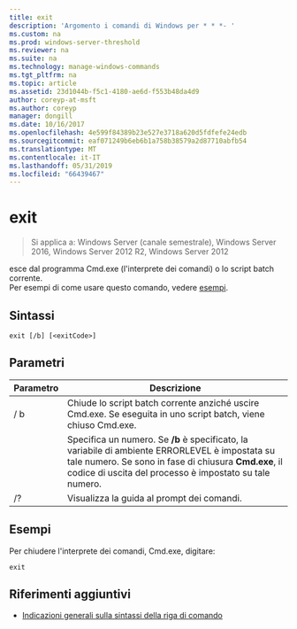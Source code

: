 ```yaml
---
title: exit
description: 'Argomento i comandi di Windows per * * *- '
ms.custom: na
ms.prod: windows-server-threshold
ms.reviewer: na
ms.suite: na
ms.technology: manage-windows-commands
ms.tgt_pltfrm: na
ms.topic: article
ms.assetid: 23d1044b-f5c1-4180-ae6d-f553b48da4d9
author: coreyp-at-msft
ms.author: coreyp
manager: dongill
ms.date: 10/16/2017
ms.openlocfilehash: 4e599f84389b23e527e3718a620d5fdfefe24edb
ms.sourcegitcommit: eaf071249b6eb6b1a758b38579a2d87710abfb54
ms.translationtype: MT
ms.contentlocale: it-IT
ms.lasthandoff: 05/31/2019
ms.locfileid: "66439467"
---
```

# <a name="exit"></a>exit

>Si applica a: Windows Server (canale semestrale), Windows Server 2016, Windows Server 2012 R2, Windows Server 2012

esce dal programma Cmd.exe (l'interprete dei comandi) o lo script batch corrente.  
Per esempi di come usare questo comando, vedere [esempi](#BKMK_examples).  
## <a name="syntax"></a>Sintassi  
```  
exit [/b] [<exitCode>]  
```  
## <a name="parameters"></a>Parametri  

| Parametro  |                                                                                         Descrizione                                                                                          |
|------------|----------------------------------------------------------------------------------------------------------------------------------------------------------------------------------------------|
|     / b     |                                      Chiude lo script batch corrente anziché uscire Cmd.exe. Se eseguita in uno script batch, viene chiuso Cmd.exe.                                      |
| <exitCode> | Specifica un numero. Se **/b** è specificato, la variabile di ambiente ERRORLEVEL è impostata su tale numero. Se sono in fase di chiusura **Cmd.exe**, il codice di uscita del processo è impostato su tale numero. |
|     /?     |                                                                             Visualizza la guida al prompt dei comandi.                                                                             |

## <a name="BKMK_examples"></a>Esempi  
Per chiudere l'interprete dei comandi, Cmd.exe, digitare:  
```  
exit  
```  
## <a name="additional-references"></a>Riferimenti aggiuntivi  
-   [Indicazioni generali sulla sintassi della riga di comando](command-line-syntax-key.md)  

